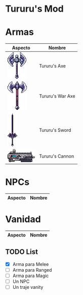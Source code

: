 # Tururu's Mod

# Armas

| Aspecto | Nombre |
| ------- | ------ |
| <img src='Items/TururusAxe.png'>    | Tururu's Axe       |
| <img src='Items/TururusWarAxe.png'> | Tururu's War Axe   |
| <img src='Items/TururusSword.png'>  | Tururu's Sword     |
| <img src='Items/TururusCannon.png'> | Tururu's Cannon    |

# NPCs

| Aspecto | Nombre |
| ------- | ------ |

# Vanidad

| Aspecto | Nombre |
| ------- | ------ |

## TODO List

- [x] Arma para Melee
- [ ] Arma para Ranged 
- [ ] Arma para Magic
- [ ] Un NPC
- [ ] Un traje vanity
